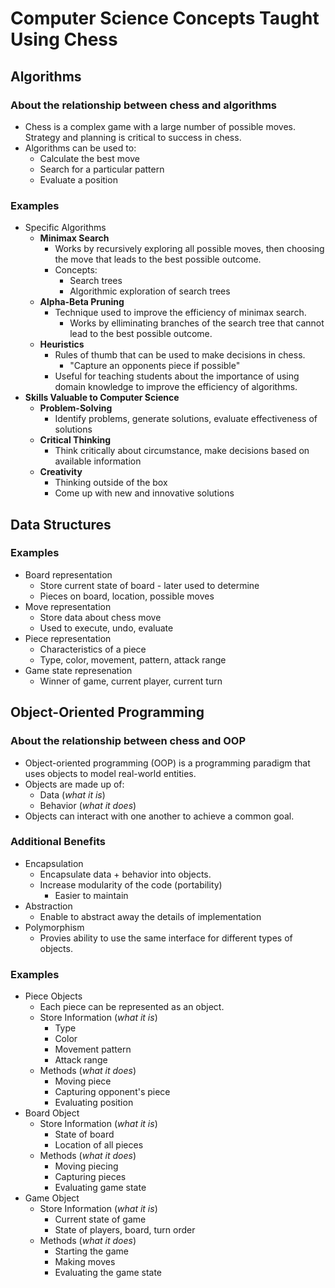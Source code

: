 # Computer Science Concepts Taught Using Chess

## Algorithms

### About the relationship between chess and algorithms
- Chess is a complex game with a large number of possible moves. Strategy and planning is critical to success in chess. 
- Algorithms can be used to:
  - Calculate the best move
  - Search for a particular pattern
  - Evaluate a position

### Examples
- Specific Algorithms
  - **Minimax Search**
    - Works by recursively exploring all possible moves, then choosing the move that leads to the best possible outcome. 
    - Concepts:
      - Search trees
      - Algorithmic exploration of search trees
  - **Alpha-Beta Pruning**
    - Technique used to improve the efficiency of minimax search.
      - Works by elliminating branches of the search tree that cannot lead to the best possible outcome.
  - **Heuristics**
    - Rules of thumb that can be used to make decisions in chess.
      - "Capture an opponents piece if possible"
    - Useful for teaching students about the importance of using domain knowledge to improve the efficiency of algorithms.  
- **Skills Valuable to Computer Science**
  - **Problem-Solving**
    - Identify problems, generate solutions, evaluate effectiveness of solutions
  - **Critical Thinking**
    - Think critically about circumstance, make decisions based on available information  
  - **Creativity**
    - Thinking outside of the box
    - Come up with new and innovative solutions

## Data Structures

### Examples
- Board representation
  - Store current state of board - later used to determine
  - Pieces on board, location, possible moves
- Move representation
  - Store data about chess move
  - Used to execute, undo, evaluate
- Piece representation
  - Characteristics of a piece
  - Type, color, movement, pattern, attack range
- Game state represenation
   - Winner of game, current player, current turn

## Object-Oriented Programming

### About the relationship between chess and OOP
- Object-oriented programming (OOP) is a programming paradigm that uses objects to model real-world entities.
- Objects are made up of:
  - Data (_what it is_)
  - Behavior (_what it does_)
- Objects can interact with one another to achieve a common goal. 
### Additional Benefits
- Encapsulation
  - Encapsulate data + behavior into objects. 
  - Increase modularity of the code (portability)
    - Easier to maintain 
- Abstraction
  - Enable to abstract away the details of implementation  
- Polymorphism
  - Provies ability to use the same interface for different types of objects. 

### Examples
- Piece Objects
  - Each piece can be represented as an object.
  - Store Information (_what it is_)
    - Type
    - Color
    - Movement pattern
    - Attack range
  - Methods (_what it does_)
    - Moving piece
    - Capturing opponent's piece
    - Evaluating position
- Board Object
  - Store Information (_what it is_)
    - State of board
    - Location of all pieces 
  - Methods (_what it does_)
    - Moving piecing
    - Capturing pieces
    - Evaluating game state
- Game Object
  - Store Information (_what it is_)
    - Current state of game
    - State of players, board, turn order
  - Methods (_what it does_)
    - Starting the game
    - Making moves
    - Evaluating the game state
